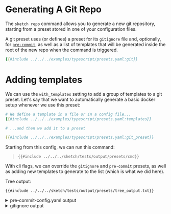 # Generating A Git Repo

The `sketch repo` command allows you to generate a new git repository, starting from a preset stored in one of your configuration files.

A git preset uses (or defines) a preset for its `gitignore` file and, optionally, for [`pre-commit`](https://pre-commit.com), as well as a list of templates that will be generated inside the root of the new repo when the command is triggered.

```yaml
{{#include ../../../examples/typescript/presets.yaml:git}}
```
# Adding templates

We can use the `with_templates` setting to add a group of templates to a git preset. Let's say that we want to automatically generate a basic docker setup whenever we use this preset:

```yaml
# We define a template in a file or in a config file...
{{#include ../../../examples/typescript/presets.yaml:templates}}

# ...and then we add it to a preset

{{#include ../../../examples/typescript/presets.yaml:git_preset}}
```

Starting from this config, we can run this command:

>`{{#include ../../../sketch/tests/output/presets/cmd}}`

With cli flags, we can override the `gitignore` and `pre-commit` presets, as well as adding new templates to generate to the list (which is what we did here).

Tree output:

```
{{#include ../../../sketch/tests/output/presets/tree_output.txt}}
```

<details>
<summary>pre-commit-config.yaml output</summary>

```yaml
{{#include ../../../sketch/tests/output/presets/.pre-commit-config.yaml}}
```
</details>


<details>
<summary>gitignore output</summary>

```
{{#include ../../../sketch/tests/output/presets/.gitignore}}
```
</details>

